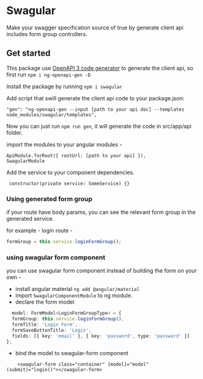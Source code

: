 # Swagular

Make your swagger specification source of true by generate client api includes form group controllers.

## Get started
This package use [OpenAPI 3 code generator](https://www.npmjs.com/package/ng-openapi-gen) to generate the client api, so first run ```npm i ng-openapi-gen -D```

Install the package by running ```npm i swagular```

Add script that swill generate the client api code to your package.json:

```"gen": "ng-openapi-gen --input [path to your api doc] --templates node_modules/swagular/templates",```

Now you can just run ```npm run gen```, it will generate the code in src/app/api folder.

import the modules to your angular modules -

```
ApiModule.forRoot({ rootUrl: [path to your api] }),
SwagularModule
```

Add the service to your component dependencies. 

``` constructor(private service: SomeService) {}```

### Using generated form group 

if your route have body params, you can see the relevant form group in the generated service.

for example - login route -
```typescript
formGroup = this.service.loginFormGroup();
```

### using swagular form component
you can use swagular form component instead of building the form on your own -
* install angular material ```ng add @angular/material```
* import ```SwagularComponentModule``` to ng module.
* declare the form model
```typescript
  model: FormModel<LoginFormGroupType> = {
  formGroup: this.service.loginFormGroup(),
  formTitle: 'Login Form',
  formSaveButtonTitle: 'Login',
  fields: [{ key: 'email' }, { key: 'password', type: 'password' }]
};
```
* bind the model to swagular-form component
```angular2html
    <swagular-form class="container" [model]="model" (submit)="login()"></swagular-form>
```




